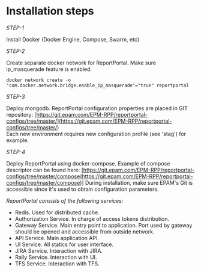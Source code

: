 ﻿Installation steps 
======================

*STEP-1*

Install Docker (Docker Engine, Compose, Swarm, etc)

*STEP-2*

Create separate docker network for ReportPortal. Make sure ip_masquerade feature is enabled.
~~~~~~~~~~~~~~~~~~~~~~~~~~~~~~~~~~~~~~~~~~~~~~~~~~~~~~~~~~~~~~~~~~~~~~~~~~~~~~~~
docker network create -o "com.docker.network.bridge.enable_ip_masquerade"="true" reportportal
~~~~~~~~~~~~~~~~~~~~~~~~~~~~~~~~~~~~~~~~~~~~~~~~~~~~~~~~~~~~~~~~~~~~~~~~~~~~~~~~

*STEP-3*

Deploy mongodb. 
ReportPortal configuration properties are placed in GIT repository:  [https://git.epam.com/EPM-RPP/reportportal-configs/tree/master/](<https://git.epam.com/EPM-RPP/reportportal-configs/tree/master/>)     
Each new environment requires new configuration profile (see 'stag') for example. 

*STEP-4*

Deploy ReportPortal using docker-compose. Example of compose descriptor can be found here: [https://git.epam.com/EPM-RPP/reportportal-configs/tree/master/compose(<https://git.epam.com/EPM-RPP/reportportal-configs/tree/master/compose>)]
During installation, make sure EPAM's Git is accessible since it's used to obtain configuration parameters.

*ReportPortal consists of the following services:*

- Redis. Used for distributed cache.
- Authorization Service. In charge of access tokens distribution.
- Gateway Service. Main entry point to application. Port used by gateway should be opened and accessible from outside network.
- API Service. Main application API.
- UI Service. All statics for user interface.
- JIRA Service. Interaction with JIRA.
- Rally Service. Interaction with UI.
- TFS Service. Interaction with TFS.
